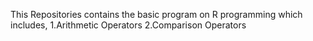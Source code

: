This Repositories contains the basic program on R programming which includes,
1.Arithmetic Operators
2.Comparison Operators
